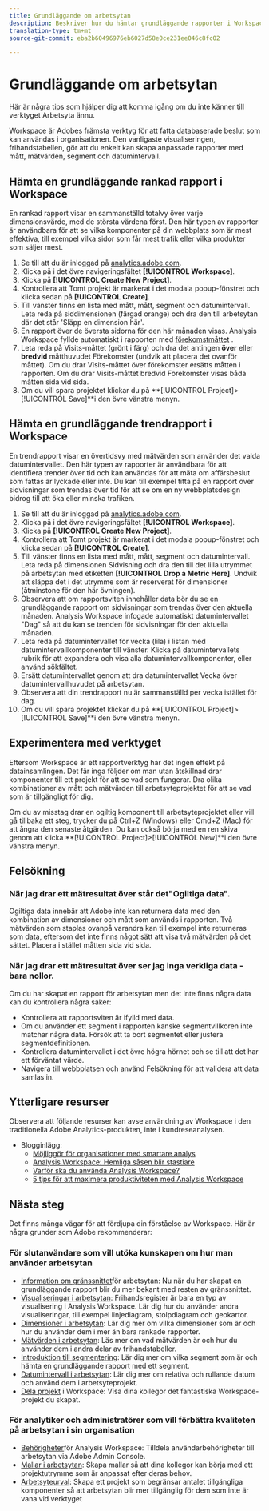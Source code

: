 ```yaml
---
title: Grundläggande om arbetsytan
description: Beskriver hur du hämtar grundläggande rapporter i Workspace
translation-type: tm+mt
source-git-commit: eba2b60496976eb6027d58e0ce231ee046c8fc02

---
```



# Grundläggande om arbetsytan

Här är några tips som hjälper dig att komma igång om du inte känner till verktyget Arbetsyta ännu.

Workspace är Adobes främsta verktyg för att fatta databaserade beslut som kan användas i organisationen. Den vanligaste visualiseringen, frihandstabellen, gör att du enkelt kan skapa anpassade rapporter med mått, mätvärden, segment och datumintervall.

## Hämta en grundläggande rankad rapport i Workspace

En rankad rapport visar en sammanställd totalvy över varje dimensionsvärde, med de största värdena först. Den här typen av rapporter är användbara för att se vilka komponenter på din webbplats som är mest effektiva, till exempel vilka sidor som får mest trafik eller vilka produkter som säljer mest.

1. Se till att du är inloggad på [analytics.adobe.com](https://analytics.adobe.com).
1. Klicka på i det övre navigeringsfältet **[!UICONTROL Workspace]**.
1. Klicka på **[!UICONTROL Create New Project]**.
1. Kontrollera att Tomt projekt är markerat i det modala popup-fönstret och klicka sedan på **[!UICONTROL Create]**.
1. Till vänster finns en lista med mått, mått, segment och datumintervall. Leta reda på siddimensionen (färgad orange) och dra den till arbetsytan där det står &#39;Släpp en dimension här&#39;.
1. En rapport över de översta sidorna för den här månaden visas. Analysis Workspace fyllde automatiskt i rapporten med [förekomstmåttet](https://docs.adobe.com/content/help/en/analytics/components/variables/metrics/metrics-occurrences.html) .
1. Leta reda på Visits-måttet (grönt i färg) och dra det antingen **över** eller **bredvid** måtthuvudet Förekomster (undvik att placera det ovanför måttet). Om du drar Visits-måttet över förekomster ersätts måtten i rapporten. Om du drar Visits-måttet bredvid Förekomster visas båda måtten sida vid sida.
1. Om du vill spara projektet klickar du på **[!UICONTROL Project]>[!UICONTROL Save]**i den övre vänstra menyn.

## Hämta en grundläggande trendrapport i Workspace

En trendrapport visar en övertidsvy med mätvärden som använder det valda datumintervallet. Den här typen av rapporter är användbara för att identifiera trender över tid och kan användas för att mäta om affärsbeslut som fattas är lyckade eller inte. Du kan till exempel titta på en rapport över sidvisningar som trendas över tid för att se om en ny webbplatsdesign bidrog till att öka eller minska trafiken.

1. Se till att du är inloggad på [analytics.adobe.com](https://analytics.adobe.com).
1. Klicka på i det övre navigeringsfältet **[!UICONTROL Workspace]**.
1. Klicka på **[!UICONTROL Create New Project]**.
1. Kontrollera att Tomt projekt är markerat i det modala popup-fönstret och klicka sedan på **[!UICONTROL Create]**.
1. Till vänster finns en lista med mått, mått, segment och datumintervall. Leta reda på dimensionen Sidvisning och dra den till det lilla utrymmet på arbetsytan med etiketten **[!UICONTROL Drop a Metric Here]**. Undvik att släppa det i det utrymme som är reserverat för dimensioner (åtminstone för den här övningen).
1. Observera att om rapportsviten innehåller data bör du se en grundläggande rapport om sidvisningar som trendas över den aktuella månaden. Analysis Workspace infogade automatiskt datumintervallet &quot;Dag&quot; så att du kan se trenden för sidvisningar för den aktuella månaden.
1. Leta reda på datumintervallet för vecka (lila) i listan med datumintervallkomponenter till vänster. Klicka på datumintervallets rubrik för att expandera och visa alla datumintervallkomponenter, eller använd sökfältet.
1. Ersätt datumintervallet genom att dra datumintervallet Vecka över datumintervallhuvudet på arbetsytan.
1. Observera att din trendrapport nu är sammanställd per vecka istället för dag.
1. Om du vill spara projektet klickar du på **[!UICONTROL Project]>[!UICONTROL Save]**i den övre vänstra menyn.

## Experimentera med verktyget

Eftersom Workspace är ett rapportverktyg har det ingen effekt på datainsamlingen. Det får inga följder om man utan åtskillnad drar komponenter till ett projekt för att se vad som fungerar. Dra olika kombinationer av mått och mätvärden till arbetsyteprojektet för att se vad som är tillgängligt för dig.

Om du av misstag drar en ogiltig komponent till arbetsyteprojektet eller vill gå tillbaka ett steg, trycker du på Ctrl+Z (Windows) eller Cmd+Z (Mac) för att ångra den senaste åtgärden. Du kan också börja med en ren skiva genom att klicka **[!UICONTROL Project]>[!UICONTROL New]**i den övre vänstra menyn.

## Felsökning

### När jag drar ett mätresultat över står det&quot;Ogiltiga data&quot;.

Ogiltiga data innebär att Adobe inte kan returnera data med den kombination av dimensioner och mått som används i rapporten. Två mätvärden som staplas ovanpå varandra kan till exempel inte returneras som data, eftersom det inte finns något sätt att visa två mätvärden på det sättet. Placera i stället måtten sida vid sida.

### När jag drar ett mätresultat över ser jag inga verkliga data - bara nollor.

Om du har skapat en rapport för arbetsytan men det inte finns några data kan du kontrollera några saker:

* Kontrollera att rapportsviten är ifylld med data.
* Om du använder ett segment i rapporten kanske segmentvillkoren inte matchar några data. Försök att ta bort segmentet eller justera segmentdefinitionen.
* Kontrollera datumintervallet i det övre högra hörnet och se till att det har ett förväntat värde.
* Navigera till webbplatsen och använd Felsökning för att validera att data samlas in.

## Ytterligare resurser

Observera att följande resurser kan avse användning av Workspace i den traditionella Adobe Analytics-produkten, inte i kundreseanalysen.

* Blogginlägg:
   * [Möjliggör för organisationer med smartare analys](https://theblog.adobe.com/adobe-analytics-fall-2016-release-empowering-organizations-smarter-analysis/)
   * [Analysis Workspace: Hemliga såsen blir stastiare](https://theblog.adobe.com/analysis-workspace-secret-sauce-getting-tastier/)
   * [Varför ska du använda Analysis Workspace?](https://theblog.adobe.com/why-you-should-be-using-analysis-workspace-in-adobe-analytics/)
   * [5 tips för att maximera produktiviteten med Analysis Workspace](https://theblog.adobe.com/5-tips-maximize-productivity-analysis-workspace/)

## Nästa steg

Det finns många vägar för att fördjupa din förståelse av Workspace. Här är några grunder som Adobe rekommenderar:

### För slutanvändare som vill utöka kunskapen om hur man använder arbetsytan

* [Information om gränssnittet](https://docs.adobe.com/content/help/en/analytics/analyze/analysis-workspace/build-workspace-project/t-freeform-project.html)för arbetsytan: Nu när du har skapat en grundläggande rapport blir du mer bekant med resten av gränssnittet.
* [Visualiseringar i arbetsytan](https://docs.adobe.com/content/help/en/analytics/analyze/analysis-workspace/visualizations/freeform-analysis-visualizations.html): Frihandsregister är bara en typ av visualisering i Analysis Workspace. Lär dig hur du använder andra visualiseringar, till exempel linjediagram, stolpdiagram och geokartor.
* [Dimensioner i arbetsytan](https://docs.adobe.com/content/help/en/analytics/analyze/analysis-workspace/components/dimensions/t-breakdown-fa.html): Lär dig mer om vilka dimensioner som är och hur du använder dem i mer än bara rankade rapporter.
* [Mätvärden i arbetsytan](https://docs.adobe.com/content/help/en/analytics/analyze/analysis-workspace/components/apply-create-metrics.html): Läs mer om vad mätvärden är och hur du använder dem i andra delar av frihandstabeller.
* [Introduktion till segmentering](https://docs.adobe.com/content/help/en/analytics/analyze/analysis-workspace/components/t-freeform-project-segment.html): Lär dig mer om vilka segment som är och hämta en grundläggande rapport med ett segment.
* [Datumintervall i arbetsytan](https://docs.adobe.com/content/help/en/analytics/analyze/analysis-workspace/components/calendar-date-ranges/calendar.html): Lär dig mer om relativa och rullande datum och använd dem i arbetsyteprojekt.
* [Dela projekt](https://docs.adobe.com/content/help/en/analytics/analyze/analysis-workspace/curate-share/curate.html) i Workspace: Visa dina kollegor det fantastiska Workspace-projekt du skapat.

### För analytiker och administratörer som vill förbättra kvaliteten på arbetsytan i sin organisation

* [Behörigheter](https://docs.adobe.com/content/help/en/core-services/interface/manage-users-and-products/admin-getting-started.html)för Analysis Workspace: Tilldela användarbehörigheter till arbetsytan via Adobe Admin Console.
* [Mallar i arbetsytan](https://docs.adobe.com/content/help/en/analytics/analyze/analysis-workspace/build-workspace-project/starter-projects.html): Skapa mallar så att dina kollegor kan börja med ett projektutrymme som är anpassat efter deras behov.
* [Arbetsyteurval](https://docs.adobe.com/content/help/en/analytics/analyze/analysis-workspace/curate-share/curate.html): Skapa ett projekt som begränsar antalet tillgängliga komponenter så att arbetsytan blir mer tillgänglig för dem som inte är vana vid verktyget
